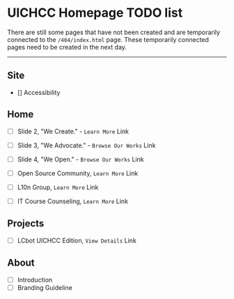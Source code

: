 # UICHCC Homepage TODO list

There are still some pages that have not been created and are temporarily connected to the `/404/index.html` page. These temporarily connected pages need to be created in the next day.

--------
## Site
- [] Accessibility

## Home
- [ ] Slide 2, "We Create." - `Learn More` Link
- [ ] Slide 3, "We Advocate." - `Browse Our Works` Link
- [ ] Slide 4, "We Open." - `Browse Our Works` Link

- [ ] Open Source Community, `Learn More` Link
- [ ] L10n Group, `Learn More` Link
- [ ] IT Course Counseling, `Learn More` Link

## Projects
- [ ] LCbot UICHCC Edition, `View Details` Link

## About
- [ ] Introduction
- [ ] Branding Guideline
